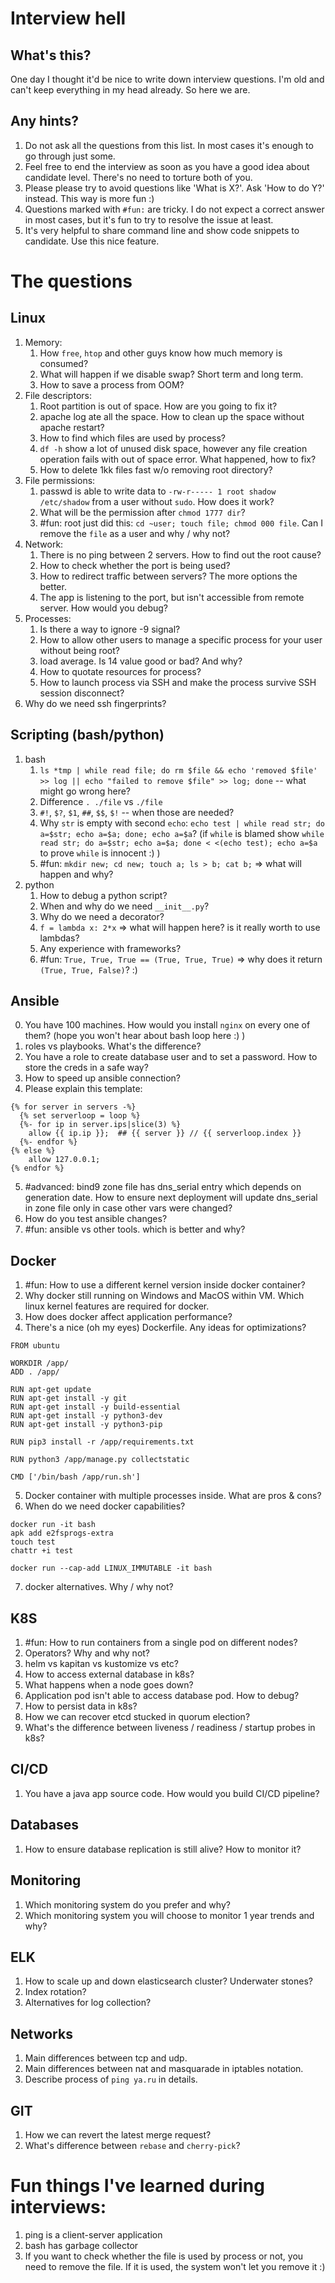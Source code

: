 # Interview hell

## What's this?
One day I thought it'd be nice to write down interview questions. I'm old and can't keep everything in my head already. So here we are.

## Any hints?
1. Do not ask all the questions from this list. In most cases it's enough to go through just some.
2. Feel free to end the interview as soon as you have a good idea about candidate level. There's no need to torture both of you.
3. Please please try to avoid questions like 'What is X?'. Ask 'How to do Y?' instead. This way is more fun :)
4. Questions marked with `#fun:` are tricky. I do not expect a correct answer in most cases, but it's fun to try to resolve the issue at least.
5. It's very helpful to share command line and show code snippets to candidate. Use this nice feature.

# The questions

## Linux
1. Memory:
    1. How `free`, `htop` and other guys know how much memory is consumed?
    2. What will happen if we disable swap? Short term and long term.
    3. How to save a process from OOM?
2. File descriptors:
    1. Root partition is out of space. How are you going to fix it?
    2. apache log ate all the space. How to clean up the space without apache restart?
    3. How to find which files are used by process?
    4. `df -h` show a lot of unused disk space, however any file creation operation fails with out of space error. What happened, how to fix?
    5. How to delete 1kk files fast w/o removing root directory?
3. File permissions:
    1. passwd is able to write data to `-rw-r----- 1 root shadow /etc/shadow` from a user without `sudo`. How does it work?
    2. What will be the permission after `chmod 1777 dir`?
    3. #fun: root just did this: `cd ~user; touch file; chmod 000 file`. Can I remove the `file` as a user and why / why not?
4. Network: 
    1. There is no ping between 2 servers. How to find out the root cause?
    2. How to check whether the port is being used?
    3. How to redirect traffic between servers? The more options the better.
    4. The app is listening to the port, but isn't accessible from remote server. How would you debug?
5. Processes:
    1. Is there a way to ignore -9 signal?
    2. How to allow other users to manage a specific process for your user without being root?
    3. load average. Is 14 value good or bad? And why?
    4. How to quotate resources for process?
    5. How to launch process via SSH and make the process survive SSH session disconnect?
7. Why do we need ssh fingerprints?

## Scripting (bash/python)
1. bash
    1. `ls *tmp | while read file; do rm $file && echo 'removed $file' >> log || echo "failed to remove $file" >> log; done` -- what might go wrong here?
    2. Difference `. ./file` vs `./file`
    3. `#!`, `$?`, `$1`, `##`, `$$`, `$!` -- when those are needed?
    4. Why `str` is empty with second `echo`: `echo test | while read str; do a=$str; echo a=$a; done; echo a=$a`? (if `while` is blamed show `while read str; do a=$str; echo a=$a; done < <(echo test); echo a=$a` to prove `while` is innocent :) )
    5. #fun: `mkdir new; cd new; touch a; ls > b; cat b;` => what will happen and why?
2. python
    1. How to debug a python script?
    2. When and why do we need `__init__.py`?
    3. Why do we need a decorator?
    4. `f = lambda x: 2*x` => what will happen here? is it really worth to use lambdas?
    5. Any experience with frameworks?
    6. #fun: `True, True, True == (True, True, True)` => why does it return `(True, True, False)`? :)

## Ansible
0. You have 100 machines. How would you install `nginx` on every one of them? (hope you won't hear about bash loop here :) )
1. roles vs playbooks. What's the difference?
2. You have a role to create database user and to set a password. How to store the creds in a safe way?
3. How to speed up ansible connection?
4. Please explain this template:
```
{% for server in servers -%}
  {% set serverloop = loop %}
  {%- for ip in server.ips|slice(3) %}
    allow {{ ip.ip }};  ## {{ server }} // {{ serverloop.index }}
  {%- endfor %}
{% else %}
    allow 127.0.0.1;
{% endfor %}
```
5. #advanced: bind9 zone file has dns_serial entry which depends on generation date. How to ensure next deployment will update dns_serial in zone file only in case other vars were changed?
5. How do you test ansible changes?
6. #fun: ansible vs other tools. which is better and why?

## Docker
1. #fun: How to use a different kernel version inside docker container?
2. Why docker still running on Windows and MacOS within VM. Which linux kernel features are required for docker.
3. How does docker affect application performance?
4. There's a nice (oh my eyes) Dockerfile. Any ideas for optimizations?
```
FROM ubuntu

WORKDIR /app/
ADD . /app/

RUN apt-get update 
RUN apt-get install -y git
RUN apt-get install -y build-essential
RUN apt-get install -y python3-dev
RUN apt-get install -y python3-pip

RUN pip3 install -r /app/requirements.txt

RUN python3 /app/manage.py collectstatic

CMD ['/bin/bash /app/run.sh']
```
5. Docker container with multiple processes inside. What are pros & cons?
6. When do we need docker capabilities?
```
docker run -it bash
apk add e2fsprogs-extra
touch test
chattr +i test

docker run --cap-add LINUX_IMMUTABLE -it bash
```
7. docker alternatives. Why / why not?

## K8S
1. #fun: How to run containers from a single pod on different nodes?
2. Operators? Why and why not?
3. helm vs kapitan vs kustomize vs etc?
4. How to access external database in k8s?
5. What happens when a node goes down?
6. Application pod isn't able to access database pod. How to debug?
7. How to persist data in k8s?
8. How we can recover etcd stucked in quorum election?
9. What's the difference between liveness / readiness / startup probes in k8s?

## CI/CD
1. You have a java app source code. How would you build CI/CD pipeline?

## Databases
1. How to ensure database replication is still alive? How to monitor it?

## Monitoring
1. Which monitoring system do you prefer and why?
2. Which monitoring system you will choose to monitor 1 year trends and why?

## ELK
1. How to scale up and down elasticsearch cluster? Underwater stones?
2. Index rotation?
3. Alternatives for log collection?

## Networks
1. Main differences between tcp and udp.
2. Main differences between nat and masquarade in iptables notation.
3. Describe process of `ping ya.ru` in details.

## GIT
1. How we can revert the latest merge request?
2. What's difference between `rebase` and `cherry-pick`?

# Fun things I've learned during interviews:
1. ping is a client-server application
2. bash has garbage collector
3. If you want to check whether the file is used by process or not, you need to remove the file. If it is used, the system won't let you remove it :)
